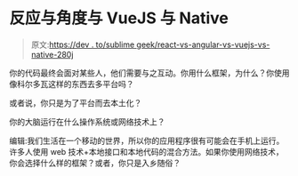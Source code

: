 # 反应与角度与 VueJS 与 Native

> 原文:[https://dev . to/sublime geek/react-vs-angular-vs-vuejs-vs-native-280j](https://dev.to/sublimegeek/react-vs-angular-vs-vuejs-vs-native-280j)

你的代码最终会面对某些人，他们需要与之互动。你用什么框架，为什么？你使用像科尔多瓦这样的东西去多平台吗？

或者说，你只是为了平台而去本土化？

你的大脑运行在什么操作系统或网络技术上？

编辑:我们生活在一个移动的世界，所以你的应用程序很有可能会在手机上运行。许多人使用 web 技术+本地接口和本地代码的混合方法。如果你使用网络技术，你会选择什么样的框架？或者，你只是入乡随俗？